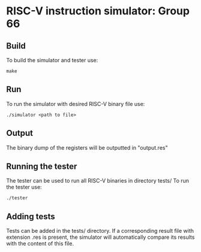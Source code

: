 # RISC-V instruction simulator: Group 66

## Build
To build the simulator and tester use:
```
make
```

## Run
To run the simulator with desired RISC-V binary file use:
```
./simulator <path to file>
```

## Output
The binary dump of the registers will be outputted in "output.res"

## Running the tester
The tester can be used to run all RISC-V binaries in directory tests/
To run the tester use:
```
./tester
```

## Adding tests
Tests can be added in the tests/ directory. If a corresponding result file with extension .res is present, the simulator will automatically compare its results with the content of this file. 

